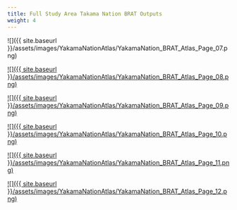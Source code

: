 ```yaml
---
title: Full Study Area Takama Nation BRAT Outputs
weight: 4
---
```


![]({{ site.baseurl }}/assets/images/YakamaNationAtlas/YakamaNation_BRAT_Atlas_Page_07.png)

[![]({{ site.baseurl }}/assets/images/YakamaNationAtlas/YakamaNation_BRAT_Atlas_Page_08.png)](http://brat.riverscapes.xyz/assets/images/YakamaNationAtlas/YakamaNation_BRAT_Atlas_Page_08.png)

[![]({{ site.baseurl }}/assets/images/YakamaNationAtlas/YakamaNation_BRAT_Atlas_Page_09.png)](http://brat.riverscapes.xyz/assets/images/YakamaNationAtlas/YakamaNation_BRAT_Atlas_Page_09.png)

[![]({{ site.baseurl }}/assets/images/YakamaNationAtlas/YakamaNation_BRAT_Atlas_Page_10.png)](http://brat.riverscapes.xyz/assets/images/YakamaNationAtlas/YakamaNation_BRAT_Atlas_Page_10.png)

[![]({{ site.baseurl }}/assets/images/YakamaNationAtlas/YakamaNation_BRAT_Atlas_Page_11.png)](http://brat.riverscapes.xyz/assets/images/YakamaNationAtlas/YakamaNation_BRAT_Atlas_Page_11.png)

[![]({{ site.baseurl }}/assets/images/YakamaNationAtlas/YakamaNation_BRAT_Atlas_Page_12.png)](http://brat.riverscapes.xyz/assets/images/YakamaNationAtlas/YakamaNation_BRAT_Atlas_Page_12.png)